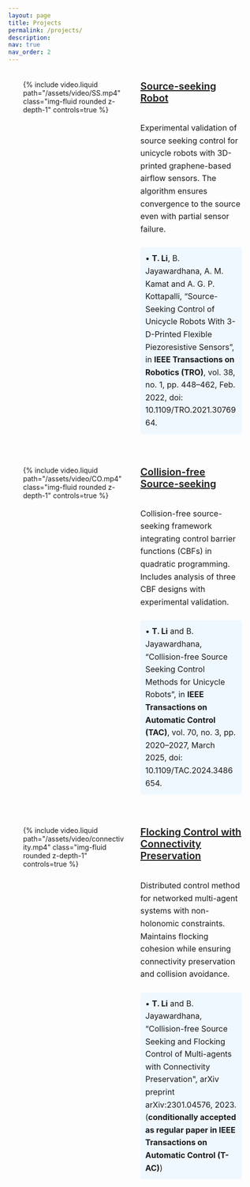 ```yaml
---
layout: page
title: Projects
permalink: /projects/
description:
nav: true
nav_order: 2
---
```


<style>
/* 全局容器样式 */
.container {
  max-width: 900px;     /* 设置页面最大宽度 */
  margin: 0 auto;        /* 左右居中 */
  padding: 20px 30px;    /* 内边距（可根据需要调整） */
  box-sizing: border-box;
}

/* Flex 容器样式 */
.project-container {
  display: flex;
  align-items: stretch;
  gap: 2rem;
  margin-bottom: 3rem;   /* 每组之间添加间隔 */
}

/* 视频与文本区域 */
.project-video,
.project-text {
  flex: 1;
  min-width: 0;
}

/* 视频样式 */
.project-video video {
  width: 100%;
  height: 100%;
  object-fit: cover;
  border-radius: 8px;
}

/* 文本排版 */
.project-text {
  display: flex;
  flex-direction: column;
  justify-content: center;
}

.project-text h3 {
  margin-top: 0;
  font-size: 1.25rem;
  font-weight: 600;
  color: #00539C;
}

.project-text p {
  font-size: 1rem;
  line-height: 1.6;
}

/* 参考信息块 */
.reference {
  background-color: #f0f8ff;
  padding: 10px;
  border-radius: 5px;
  margin-top: 0.5rem;
  font-size: 0.95rem;
}

/* 响应式：小屏幕下改为竖排 */
@media (max-width: 768px) {
  .project-container {
    flex-direction: column;
  }

  .project-video video {
    height: auto;
  }

  .container {
    padding: 10px 15px; /* 减小内边距 */
  }
}
</style>

<div class="container">

  <!-- 第一个项目 -->
  <div class="project-container">
    <div class="project-video">
      {% include video.liquid path="/assets/video/SS.mp4" class="img-fluid rounded z-depth-1" controls=true %}
    </div>
    <div class="project-text">
      <h3>
        <a href="https://ieeexplore.ieee.org/stamp/stamp.jsp?tp=&arnumber=9458274&tag=1">Source-seeking Robot</a>
      </h3>
      <p>
        Experimental validation of source seeking control for unicycle robots with 3D-printed graphene-based airflow sensors. The algorithm ensures convergence to the source even with partial sensor failure.
      </p>
      <p class="reference">
        • <strong>T. Li</strong>, B. Jayawardhana, A. M. Kamat and A. G. P. Kottapalli, “Source-Seeking Control of Unicycle Robots With 3-D-Printed Flexible Piezoresistive Sensors”, in <strong>IEEE Transactions on Robotics (TRO)</strong>, vol. 38, no. 1, pp. 448–462, Feb. 2022, doi: 10.1109/TRO.2021.3076964.
      </p>
    </div>
  </div>

  <!-- 第二个项目 -->
  <div class="project-container">
    <div class="project-video">
      {% include video.liquid path="/assets/video/CO.mp4" class="img-fluid rounded z-depth-1" controls=true %}
    </div>
    <div class="project-text">
      <h3>
        <a href="https://ieeexplore.ieee.org/document/10735338">Collision-free Source-seeking</a>
      </h3>
      <p>
        Collision-free source-seeking framework integrating control barrier functions (CBFs) in quadratic programming. Includes analysis of three CBF designs with experimental validation.
      </p>
      <p class="reference">
        •  <strong>T. Li</strong> and B. Jayawardhana, “Collision-free Source Seeking Control Methods for Unicycle Robots”, in <strong>IEEE Transactions on Automatic Control (TAC)</strong>, vol. 70, no. 3, pp. 2020–2027, March 2025, doi: 10.1109/TAC.2024.3486654.
      </p>
    </div>
  </div>

  <!-- 第三个项目 -->
  <div class="project-container">
    <div class="project-video">
      {% include video.liquid path="/assets/video/connectivity.mp4" class="img-fluid rounded z-depth-1" controls=true %}
    </div>
    <div class="project-text">
      <h3>
        <a href="https://arxiv.org/pdf/2301.04576.pdf">Flocking Control with Connectivity Preservation</a>
      </h3>
      <p>
        Distributed control method for networked multi-agent systems with non-holonomic constraints. Maintains flocking cohesion while ensuring connectivity preservation and collision avoidance.
      </p>
      <p class="reference">
        • <strong>T. Li</strong> and B. Jayawardhana, “Collision-free Source Seeking and Flocking Control of Multi-agents with Connectivity Preservation", arXiv preprint arXiv:2301.04576, 2023. (<strong>conditionally accepted as regular paper in IEEE Transactions on Automatic Control (T-AC)</strong>)
      </p>
    </div>
  </div>

</div>
